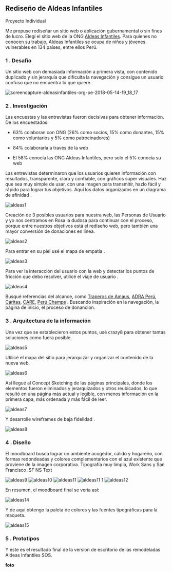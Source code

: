 ## Rediseño de Aldeas Infantiles  
Proyecto Individual  

Me propuse rediseñar un sitio web o aplicación gubernamental o sin fines de lucro. Elegí el sitio web de la ONG [Aldeas Infantiles](https://www.aldeasinfantiles.org.pe/). Para quienes no conocen su trabajo, Aldeas Infantiles se ocupa de niños y jóvenes vulnerables en 134 países, entre ellos Perú.  

### 1 . Desafío  

Un sitio web con demasiada información a primera vista, con contenido duplicado y sin jerarquía que dificulta la navegación y consigue un usuario confuso que no encuentra lo que quiere.

![screencapture-aldeasinfantiles-org-pe-2018-05-14-19_18_17](https://user-images.githubusercontent.com/31807340/40029731-b2221b50-57ab-11e8-948f-8bdee730a59a.png)

### 2 . Investigación  

Las encuestas y las entrevistas fueron decisivas para obtener información. De los encuestados:

- 63% colaboran con ONG (26% como socios, 15% como donantes, 15% como voluntarios y 5% como patrocinadores)

- 84% colaboraría a través de la web

- El 58% conocía las ONG Aldeas Infantiles, pero solo el 5% conocía su web

Las entrevistas determinaron que los usuarios quieren información con resultados, transparente, clara y confiable, con gráficos super visuales. Haz que sea muy simple de usar, con una imagen para transmitir, hazlo fácil y rápido para lograr tus objetivos. Aquí los datos organizados en un diagrama de afinidad .

![aldeas1](https://user-images.githubusercontent.com/31807340/40029783-08a70490-57ac-11e8-9b41-5ee9cca2fb7e.png)

Creación de 3 posibles usuarios para nuestra web, las Personas de Usuario y yo nos centramos en Rosa la dudosa para continuar con el proceso, porque entre nuestros objetivos está el rediseño web, pero también una mayor conversión de donaciones en línea.

![aldeas2](https://user-images.githubusercontent.com/31807340/40029816-2e558d1a-57ac-11e8-86bf-bbf71c166a3a.png)

Para entrar en su piel usé el mapa de empatía .

![aldeas3](https://user-images.githubusercontent.com/31807340/40029885-a767a86e-57ac-11e8-94a7-b3ba9d8dcc02.png)

Para ver la interacción del usuario con la web y detectar los puntos de fricción que debo resolver, utilicé el viaje de usuario .

![aldeas4](https://user-images.githubusercontent.com/31807340/40029934-f53ce1d0-57ac-11e8-8978-97d097053a3a.jpeg)

Busqué referencias del alcance, como [Traperos de Amaus](http://www.emaussanagustin.org/recoleccion.php?gclid=Cj0KCQjwodrXBRCzARIsAIU59TJEwzbcP8tkO78Jq5ZsaSfWy5JZlTZfcS6kkV27ZfYGw6yFWV11iBUaAiu9EALw_wcB), [ADRA Perú](http://www.adra.org.pe/donaciones), [Cáritas](http://www.caritas.org.pe/), [CARE](http://www.care.org.pe/), [Perú Champs](https://www.peruchamps.org/es) . Buscando inspiración en la navegación, la página de inicio, el proceso de donancion.  

### 3 . Arquitectura de la información

Una vez que se establecieron estos puntos, usé crazy8 para obtener tantas soluciones como fuera posible.

![aldeas5](https://user-images.githubusercontent.com/31807340/40029957-11e889c4-57ad-11e8-8160-ea63e9bddea7.png)

Utilicé el mapa del sitio para jerarquizar y organizar el contenido de la nueva web.  

![aldeas6](https://user-images.githubusercontent.com/31807340/40029976-320f530e-57ad-11e8-8bdc-ffa8e2ec9723.png)

Así llegué al Concept Sketching de las páginas principales, donde los elementos fueron eliminados y jerarquizados y otros reubicados, lo que resultó en una página más actual y legible, con menos información en la primera capa, más ordenada y más fácil de leer.  

![aldeas7](https://user-images.githubusercontent.com/31807340/40030036-c050e704-57ad-11e8-8503-114110f138cc.png)

Y desarrolle wireframes de baja fidelidad .

![aldeas8](https://user-images.githubusercontent.com/31807340/40030070-06904d54-57ae-11e8-804e-ef17cabfb87c.jpeg)

### 4 . Diseño
El moodboard busca lograr un ambiente acogedor, cálido y hogareño, con formas redondeadas y colores complementarios con el azul existente que proviene de la imagen corporativa. Tipografía muy limpia, Work Sans y San Francisco .SF NS Text

![aldeas9](https://user-images.githubusercontent.com/31807340/40030483-6f5ecd72-57b0-11e8-974e-11af9a39e6bb.png)
![aldeas10](https://user-images.githubusercontent.com/31807340/40030559-dda025f6-57b0-11e8-8920-a8bc923bc62b.png)
![aldeas11](https://user-images.githubusercontent.com/31807340/40030579-f96e472c-57b0-11e8-8d7c-aefd2ed36167.png)
![aldeas11 1](https://user-images.githubusercontent.com/31807340/40030698-b3acbb50-57b1-11e8-9daa-cb5000bb3876.png)
![aldeas12](https://user-images.githubusercontent.com/31807340/40030682-9a52dcca-57b1-11e8-8308-bdd8285b5234.png)  

En resumen, el moodboard final se vería así:

![aldeas14](https://user-images.githubusercontent.com/31807340/40031398-2133233c-57b5-11e8-9516-a4c11c9a85d5.png)

Y de aquí obtengo la paleta de colores y las fuentes tipográficas para la maqueta.

![aldeas15](https://user-images.githubusercontent.com/31807340/40031489-8890bd64-57b5-11e8-8671-72f8a1433f1e.png)

### 5 . Prototipos  

Y este es el resultado final de la version de escritorio de las remodeladas Aldeas Infantiles SOS.

**foto**
